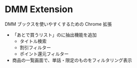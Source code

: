 # DMM Extension

DMM ブックスを使いやすくするための Chrome 拡張

- 「あとで買うリスト」のに抽出機能を追加
  - タイトル検索
  - 割引フィルター
  - ポイント還元フィルター
- 商品の一覧画面で、単話・限定のものをフィルタリング表示
